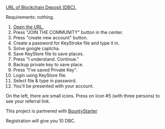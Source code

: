 [URL of Blockchain Deposit (DBC).](https://deposit.network/?invite=3d6e891)

Requirements: nothing.

1. [Open the URL.](https://deposit.network/?invite=3d6e891)
2. Press "JOIN THE COMMUNITY" button in the center.
3. Press "create new account" button.
4. Create a password for KeyStroke file and type it in.
5. Solve google captcha.
6. Save KeyStore file to save places.
7. Press "I understand. Continue."
8. Backup private key to save place.
9. Press "I've saved Private Key".
10. Login using KeyStore file.
11. Select file & type in password.
12. You'll be presented with your account. 

On the left, there are small icons. Press on Icon #5 (with three persons) to see your referral link.

This project is partnered with [BountyStarter](bs.md)

Registration will give you 10 DBC.
